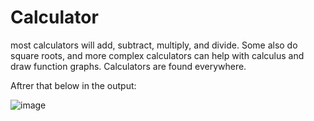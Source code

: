 # Calculator

most calculators will add, subtract, multiply, and divide. Some also do square roots, and more complex calculators can help with calculus and draw function graphs. Calculators are found everywhere.

Aftrer that below in the output:


![image](https://github.com/raaznavnit/Calculator/assets/113350354/f551c9b0-232c-453d-869a-b5beedb731c2)
